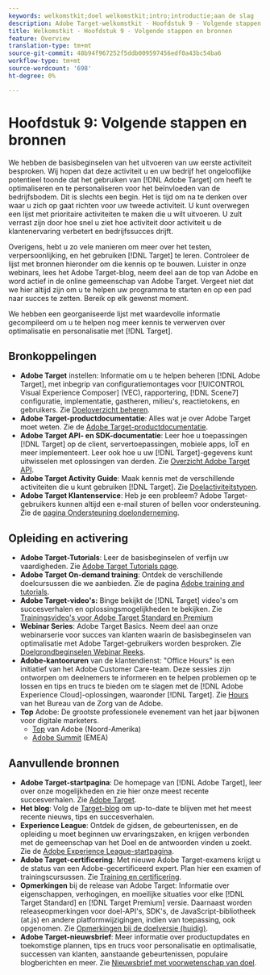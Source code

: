 ```yaml
---
keywords: welkomstkit;doel welkomstkit;intro;introductie;aan de slag
description: Adobe Target-welkomstkit - Hoofdstuk 9 - Volgende stappen en bronnen
title: Welkomstkit - Hoofdstuk 9 - Volgende stappen en bronnen
feature: Overview
translation-type: tm+mt
source-git-commit: 48b94f967252f5ddb009597456edf0a43bc54ba6
workflow-type: tm+mt
source-wordcount: '698'
ht-degree: 0%

---
```



# Hoofdstuk 9: Volgende stappen en bronnen

We hebben de basisbeginselen van het uitvoeren van uw eerste activiteit besproken. Wij hopen dat deze activiteit u en uw bedrijf het ongelooflijke potentieel toonde dat het gebruiken van [!DNL Adobe Target] om heeft te optimaliseren en te personaliseren voor het beïnvloeden van de bedrijfsbodem. Dit is slechts een begin. Het is tijd om na te denken over waar u zich op gaat richten voor uw tweede activiteit. U kunt overwegen een lijst met prioritaire activiteiten te maken die u wilt uitvoeren. U zult verrast zijn door hoe snel u ziet hoe activiteit door activiteit u de klantenervaring verbetert en bedrijfssucces drijft.

Overigens, hebt u zo vele manieren om meer over het testen, verpersoonlijking, en het gebruiken [!DNL Target] te leren. Controleer de lijst met bronnen hieronder om die kennis op te bouwen. Luister in onze webinars, lees het Adobe Target-blog, neem deel aan de top van Adobe en word actief in de online gemeenschap van Adobe Target. Vergeet niet dat we hier altijd zijn om u te helpen uw programma te starten en op een pad naar succes te zetten. Bereik op elk gewenst moment.

We hebben een georganiseerde lijst met waardevolle informatie gecompileerd om u te helpen nog meer kennis te verwerven over optimalisatie en personalisatie met [!DNL Target].

## Bronkoppelingen

* **Adobe Target** instellen: Informatie om u te helpen beheren  [!DNL Adobe Target], met inbegrip van configuratiemontages voor  [!UICONTROL Visual Experience Composer] (VEC), rapportering,  [!DNL Scene7] configuratie, implementatie, gastheren, milieu&#39;s, reactietokens, en gebruikers. Zie [Doeloverzicht beheren](/help/administrating-target/administrating-target.md).
* **Adobe Target-productdocumentatie**: Alles wat je over Adobe Target moet weten. Zie de [Adobe Target-productdocumentatie](https://experienceleague.adobe.com/docs/target/using/target-home.html).
* **Adobe Target API- en SDK-documentatie**: Leer hoe u toepassingen  [!DNL Target] op de client, servertoepassingen, mobiele apps, IoT en meer implementeert. Leer ook hoe u uw [!DNL Target]-gegevens kunt uitwisselen met oplossingen van derden. Zie [Overzicht Adobe Target API](/help/api/api-overview.md).
* **Adobe Target Activity Guide**: Maak kennis met de verschillende activiteiten die u kunt gebruiken  [!DNL Target]. Zie [Doelactiviteitstypen](/help/c-activities/target-activities-guide.md).
* **Adobe Target Klantenservice**: Heb je een probleem? Adobe Target-gebruikers kunnen altijd een e-mail sturen of bellen voor ondersteuning. Zie de [pagina Ondersteuning doelonderneming](https://helpx.adobe.com/contact/enterprise-support.ec.html#target).

## Opleiding en activering

* **Adobe Target-Tutorials**: Leer de basisbeginselen of verfijn uw vaardigheden. Zie [Adobe Target Tutorials page](https://experienceleague.adobe.com/docs/target-learn/tutorials/overview.html).
* **Adobe Target On-demand training**: Ontdek de verschillende doelcursussen die we aanbieden. Zie de pagina [Adobe training and tutorials](https://helpx.adobe.com/learning.html?promoid=KAUDK).
* **Adobe Target-video&#39;s:** Binge bekijkt de  [!DNL Target] video&#39;s om succesverhalen en oplossingsmogelijkheden te bekijken. Zie [Trainingsvideo&#39;s voor Adobe Target Standard en Premium](/help/c-intro/target-standard-premium-training-videos.md)
* **Webinar Series**: Adobe Target Basics. Neem deel aan onze webinarserie voor succes van klanten waarin de basisbeginselen van optimalisatie met Adobe Target-gebruikers worden besproken. Zie [Doelgrondbeginselen Webinar Reeks](/help/cmp-resources-and-contact-information.md#concept_11902FAC95C64479AABE020557A7EEE4).
* **Adobe-kantooruren** van de klantendienst: &quot;Office Hours&quot; is een initiatief van het Adobe Customer Care-team. Deze sessies zijn ontworpen om deelnemers te informeren en te helpen problemen op te lossen en tips en trucs te bieden om te slagen met de [!DNL Adobe Experience Cloud]-oplossingen, waaronder [!DNL Target]. Zie [Hours](/help/cmp-resources-and-contact-information.md#concept_58EA30379D3B48C4848BA2A8C464A5B7) van het Bureau van de Zorg van de Adobe.
* **Top** Adobe: De grootste professionele evenement van het jaar bijwonen voor digitale marketers.
   * [Top](https://summit.adobe.com/na/)  van Adobe (Noord-Amerika)
   * [Adobe Summit](http://summit-emea.adobe.com/emea/)  (EMEA)

## Aanvullende bronnen

* **Adobe Target-startpagina**: De homepage van  [!DNL Adobe Target], leer over onze mogelijkheden en zie hier onze meest recente succesverhalen. Zie [Adobe Target](https://www.adobe.com/marketing/target.html).
* **Het blog**: Volg de  [Target-blog](https://blog.adobe.com/en/2020/07/29/adobe-target-announces-enhanced-analytics-measurement-for-ai-powered-testing-and-personalization.html#gs.di9df5) om up-to-date te blijven met het meest recente nieuws, tips en succesverhalen.
* **Experience League**: Ontdek de gidsen, de gebeurtenissen, en de opleiding u moet beginnen uw ervaringszaken, en krijgen verbonden met de gemeenschap van het Doel en de antwoorden vinden u zoekt. Zie de [Adobe Experience League-startpagina](https://experienceleague.adobe.com/#home).
* **Adobe Target-certificering**: Met nieuwe Adobe Target-examens krijgt u de status van een Adobe-gecertificeerd expert. Plan hier een examen of trainingscursussen. Zie [Training en certificering](/help/c-intro/training-and-certification.md).
* **Opmerkingen** bij de release van Adobe Target: Informatie over eigenschappen, verhogingen, en moeilijke situaties voor elke  [!DNL Target Standard] en  [!DNL Target Premium] versie. Daarnaast worden releaseopmerkingen voor doel-API&#39;s, SDK&#39;s, de JavaScript-bibliotheek (at.js) en andere platformwijzigingen, indien van toepassing, ook opgenomen. Zie [Opmerkingen bij de doelversie (huidig)](/help/r-release-notes/release-notes.md).
* **Adobe Target-nieuwsbrief**: Meer informatie over productupdates en toekomstige plannen, tips en trucs voor personalisatie en optimalisatie, successen van klanten, aanstaande gebeurtenissen, populaire blogberichten en meer. Zie [Nieuwsbrief met voorwetenschap van doel](/help/r-release-notes/target-insider-newsletter.md).

